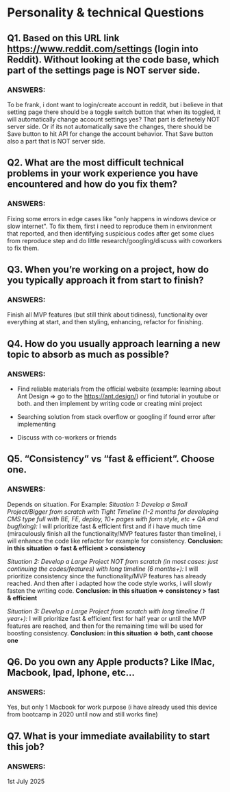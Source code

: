 # Personality & technical Questions

## Q1. Based on this URL link https://www.reddit.com/settings (login into Reddit). Without looking at the code base, which part of the settings page is NOT server side.

### ANSWERS:

To be frank, i dont want to login/create account in reddit, but i believe in that setting page there should be a toggle switch button that when its toggled, it will automatically change account settings yes? That part is definetely NOT server side. Or if its not automatically save the changes, there should be Save button to hit API for change the account behavior. That Save button also a part that is NOT server side.

## Q2. What are the most difficult technical problems in your work experience you have encountered and how do you fix them?

### ANSWERS:

Fixing some errors in edge cases like "only happens in windows device or slow internet". To fix them, first i need to reproduce them in environment that reported, and then identifying suspicious codes after get some clues from reproduce step and do little research/googling/discuss with coworkers to fix them.

## Q3. When you’re working on a project, how do you typically approach it from start to finish?

### ANSWERS:

Finish all MVP features (but still think about tidiness), functionality over everything at start, and then styling, enhancing, refactor for finishing.

## Q4. How do you usually approach learning a new topic to absorb as much as possible?

### ANSWERS:

- Find reliable materials from the official website (example: learning about Ant Design => go to the https://ant.design/) or find tutorial in youtube or both. and then implement by writing code or creating mini project

- Searching solution from stack overflow or googling if found error after implementing

- Discuss with co-workers or friends

## Q5. “Consistency” vs “fast & efficient”. Choose one.

### ANSWERS:

Depends on situation. For Example:
_Situation 1: Develop a Small Project/Bigger from scratch with Tight Timeline (1-2 months for developing CMS type full with BE, FE, deploy, 10+ pages with form style, etc + QA and bugfixing):_
I will prioritize fast & efficient first and if i have much time (miraculously finish all the functionality/MVP features faster than timeline), i will enhance the code like refactor for example for consistency.
**Conclusion: in this situation => fast & efficient > consistency**

_Situation 2: Develop a Large Project NOT from scratch (in most cases: just continuing the codes/features) with long timeline (6 months+):_
I will prioritize consistency since the functionality/MVP features has already reached. And then after i adapted how the code style works, i will slowly fasten the writing code.
**Conclusion: in this situation => consistency > fast & efficient**

_Situation 3: Develop a Large Project from scratch with long timeline (1 year+):_
I will prioritize fast & efficient first for half year or until the MVP features are reached, and then for the remaining time will be used for boosting consistency.
**Conclusion: in this situation => both, cant choose one**

## Q6. Do you own any Apple products? Like IMac, Macbook, Ipad, Iphone, etc…

### ANSWERS:

Yes, but only 1 Macbook for work purpose (i have already used this device from bootcamp in 2020 until now and still works fine)

## Q7. What is your immediate availability to start this job?

### ANSWERS:

1st July 2025
